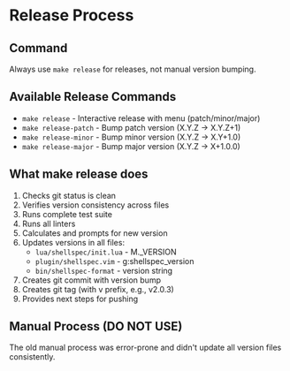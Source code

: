 # Release Process

## Command

Always use `make release` for releases, not manual version bumping.

## Available Release Commands

- `make release` - Interactive release with menu (patch/minor/major)
- `make release-patch` - Bump patch version (X.Y.Z → X.Y.Z+1)
- `make release-minor` - Bump minor version (X.Y.Z → X.Y+1.0)
- `make release-major` - Bump major version (X.Y.Z → X+1.0.0)

## What make release does

1. Checks git status is clean
2. Verifies version consistency across files
3. Runs complete test suite
4. Runs all linters
5. Calculates and prompts for new version
6. Updates versions in all files:
   - `lua/shellspec/init.lua` - M._VERSION
   - `plugin/shellspec.vim` - g:shellspec_version
   - `bin/shellspec-format` - version string
7. Creates git commit with version bump
8. Creates git tag (with v prefix, e.g., v2.0.3)
9. Provides next steps for pushing

## Manual Process (DO NOT USE)

The old manual process was error-prone and didn't update all version files consistently.
